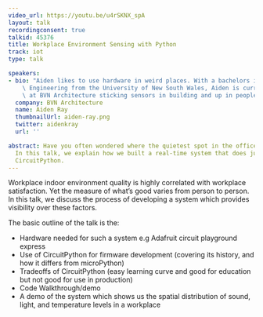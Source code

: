 ```yaml
---
video_url: https://youtu.be/u4rSKNX_spA
layout: talk
recordingconsent: true
talkid: 45376
title: Workplace Environment Sensing with Python
track: iot
type: talk

speakers:
- bio: "Aiden likes to use hardware in weird places. With a bachelors in Electrical\
    \ Engineering from the University of New South Wales, Aiden is currently working\
    \ at BVN Architecture sticking sensors in building and up in people\u2019s grills."
  company: BVN Architecture
  name: Aiden Ray
  thumbnailUrl: aiden-ray.png
  twitter: aidenkray
  url: ''

abstract: Have you often wondered where the quietest spot in the office is right now?
  In this talk, we explain how we built a real-time system that does just that using
  CircuitPython.
---
```

Workplace indoor environment quality is highly correlated with workplace satisfaction. Yet the measure of what’s good varies from person to person. In this talk, we discuss the process of developing a system which provides visibility over these factors.  

The basic outline of the talk is the:
- Hardware needed for such a system e.g Adafruit circuit playground express
- Use of CircuitPython for firmware development (covering its history, and how it differs from microPython)
- Tradeoffs of CircuitPython (easy learning curve and good for education but not good for use in production)
- Code Walkthrough/demo
- A demo of the system which shows us the spatial distribution of sound, light, and temperature levels in a workplace 


